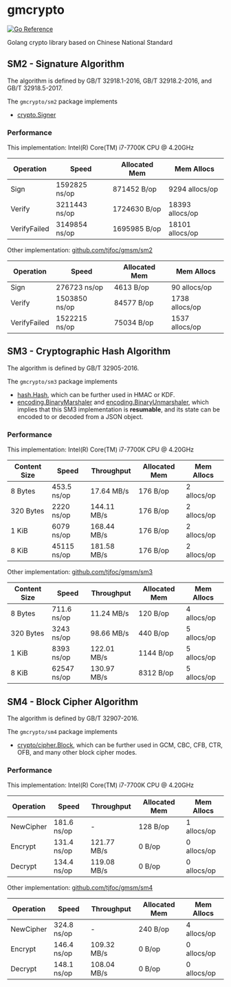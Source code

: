 # gmcrypto

[![Go Reference](https://pkg.go.dev/badge/github.com/need-being/gmcrypto.svg)](https://pkg.go.dev/github.com/need-being/gmcrypto)

Golang crypto library based on Chinese National Standard

## SM2 - Signature Algorithm

The algorithm is defined by GB/T 32918.1-2016, GB/T 32918.2-2016, and GB/T 32918.5-2017.

The `gmcrypto/sm2` package implements

- [crypto.Signer](https://pkg.go.dev/crypto#Signer)

### Performance

This implementation: Intel(R) Core(TM) i7-7700K CPU @ 4.20GHz

| Operation    | Speed         | Allocated Mem | Mem Allocs      |
| ------------ | ------------- | ------------- | --------------- |
| Sign         | 1592825 ns/op | 871452 B/op   | 9294 allocs/op  |
| Verify       | 3211443 ns/op | 1724630 B/op  | 18393 allocs/op |
| VerifyFailed | 3149854 ns/op | 1695985 B/op  | 18101 allocs/op |

Other implementation: [github.com/tjfoc/gmsm/sm2](https://github.com/tjfoc/gmsm)

| Operation    | Speed         | Allocated Mem | Mem Allocs     |
| ------------ | ------------- | ------------- | -------------- |
| Sign         | 276723 ns/op  | 4613 B/op     | 90 allocs/op   |
| Verify       | 1503850 ns/op | 84577 B/op    | 1738 allocs/op |
| VerifyFailed | 1522215 ns/op | 75034 B/op    | 1537 allocs/op |

## SM3 - Cryptographic Hash Algorithm

The algorithm is defined by GB/T 32905-2016.

The `gmcrypto/sm3` package implements

- [hash.Hash](https://pkg.go.dev/hash#Hash), which can be further used in HMAC or KDF.
- [encoding.BinaryMarshaler](https://pkg.go.dev/encoding/#BinaryMarshaler) and [encoding.BinaryUnmarshaler](https://pkg.go.dev/encoding/#BinaryUnmarshaler), which implies that this SM3 implementation is **resumable**, and its state can be encoded to or decoded from a JSON object.

### Performance

This implementation: Intel(R) Core(TM) i7-7700K CPU @ 4.20GHz

| Content Size | Speed       | Throughput  | Allocated Mem | Mem Allocs  |
| ------------ | ----------- | ----------- | ------------- | ----------- |
| 8 Bytes      | 453.5 ns/op | 17.64 MB/s  | 176 B/op      | 2 allocs/op |
| 320 Bytes    | 2220 ns/op  | 144.11 MB/s | 176 B/op      | 2 allocs/op |
| 1 KiB        | 6079 ns/op  | 168.44 MB/s | 176 B/op      | 2 allocs/op |
| 8 KiB        | 45115 ns/op | 181.58 MB/s | 176 B/op      | 2 allocs/op |

Other implementation: [github.com/tjfoc/gmsm/sm3](https://github.com/tjfoc/gmsm)

| Content Size | Speed       | Throughput  | Allocated Mem | Mem Allocs  |
| ------------ | ----------- | ----------- | ------------- | ----------- |
| 8 Bytes      | 711.6 ns/op | 11.24 MB/s  | 120 B/op      | 4 allocs/op |
| 320 Bytes    | 3243 ns/op  | 98.66 MB/s  | 440 B/op      | 5 allocs/op |
| 1 KiB        | 8393 ns/op  | 122.01 MB/s | 1144 B/op     | 5 allocs/op |
| 8 KiB        | 62547 ns/op | 130.97 MB/s | 8312 B/op     | 5 allocs/op |

## SM4 - Block Cipher Algorithm

The algorithm is defined by GB/T 32907-2016.

The `gmcrypto/sm4` package implements

- [crypto/cipher.Block](https://pkg.go.dev/crypto/cipher/#Block), which can be further used in GCM, CBC, CFB, CTR, OFB, and many other block cipher modes.

### Performance

This implementation: Intel(R) Core(TM) i7-7700K CPU @ 4.20GHz

| Operation | Speed       | Throughput  | Allocated Mem | Mem Allocs  |
| --------- | ----------- | ----------- | ------------- | ----------- |
| NewCipher | 181.6 ns/op | -           | 128 B/op      | 1 allocs/op |
| Encrypt   | 131.4 ns/op | 121.77 MB/s | 0 B/op        | 0 allocs/op |
| Decrypt   | 134.4 ns/op | 119.08 MB/s | 0 B/op        | 0 allocs/op |

Other implementation: [github.com/tjfoc/gmsm/sm4](https://github.com/tjfoc/gmsm)

| Operation | Speed       | Throughput  | Allocated Mem | Mem Allocs  |
| --------- | ----------- | ----------- | ------------- | ----------- |
| NewCipher | 324.8 ns/op | -           | 240 B/op      | 4 allocs/op |
| Encrypt   | 146.4 ns/op | 109.32 MB/s | 0 B/op        | 0 allocs/op |
| Decrypt   | 148.1 ns/op | 108.04 MB/s | 0 B/op        | 0 allocs/op |
